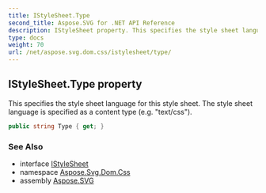 ```yaml
---
title: IStyleSheet.Type
second_title: Aspose.SVG for .NET API Reference
description: IStyleSheet property. This specifies the style sheet language for this style sheet. The style sheet language is specified as a content type e.g. text/css
type: docs
weight: 70
url: /net/aspose.svg.dom.css/istylesheet/type/
---
```

## IStyleSheet.Type property

This specifies the style sheet language for this style sheet. The style sheet language is specified as a content type (e.g. "text/css").

```csharp
public string Type { get; }
```

### See Also

* interface [IStyleSheet](../)
* namespace [Aspose.Svg.Dom.Css](../../istylesheet/)
* assembly [Aspose.SVG](../../../)

